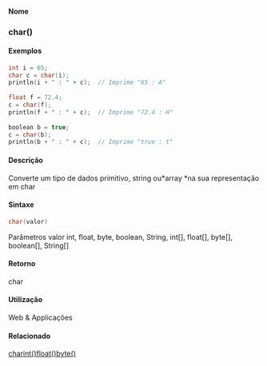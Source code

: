
#### Nome
### char()

#### Exemplos

```pde
int i = 65; 
char c = char(i); 
println(i + " : " + c);  // Imprime "65 : A" 
 
float f = 72.4; 
c = char(f); 
println(f + " : " + c);  // Imprime "72.4 : H" 
 
boolean b = true; 
c = char(b); 
println(b + " : " + c);  // Imprime "true : t" 

```

#### Descrição
Converte um tipo de dados primitivo, string ou*array *na sua representação em char

#### Sintaxe
```pde
char(valor)

```
Parâmetros
valor
int, float, byte, boolean, String, int[], float[], byte[], boolean[], String[]

#### Retorno

	
char

#### Utilização

	
Web & Applicações

#### Relacionado
[char](char)[int()](int_)[float()](float_)[byte()](byte_)

